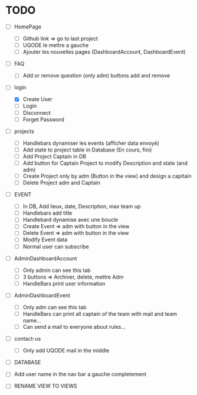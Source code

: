 # TODO

- [ ] HomePage
    - [ ] Github link => go to last project
    - [ ] UQODE le mettre a gauche
    - [ ] Ajouter les nouvelles pages (DashboardAccount, DashboardEvent)
- [ ] FAQ
    - [ ] Add or remove question (only adm) buttons add and remove
- [ ] login
    - [x] Create User
    - [ ] Login
    - [ ] Disconnect
    - [ ] Forget Password
- [ ] projects
    - [ ] Handlebars dynamiser les events (afficher data envoyé)
    - [ ] Add state to project table in Database (En cours, fini)
    - [ ] Add Project Captain in DB
    - [ ] Add button for Captain Project to modify Description and state (and adm)
    - [ ] Create Project only by adm (Button in the view) and design a capitain
    - [ ] Delete Project adm and Captain
- [ ] EVENT
    - [ ] In DB, Add lieux, date, Description, max team up
    - [ ] Handlebars add title
    - [ ] Handlebard dynamise avec une boucle
    - [ ] Create Event => adm with button in the view
    - [ ] Delete Event => adm with button in the view
    - [ ] Modify Event data
    - [ ] Normal user can subscribe
- [ ] AdminDashboardAccount
    - [ ] Only admin can see this tab 
    - [ ] 3 buttons => Archiver, delete, mettre Adm
    - [ ] HandleBars print user information
- [ ] AdminDashboardEvent
    - [ ] Only adm can see this tab
    - [ ] HandleBars can print all captain of the team with mail and team name...
    - [ ] Can send a mail to everyone about rules...
- [ ] contact-us
    - [ ] Only add UQODE mail in the middle 

- [ ] DATABASE
- [ ] Add user name in the nav bar a gauche completement
- [ ] RENAME VIEW TO VIEWS

